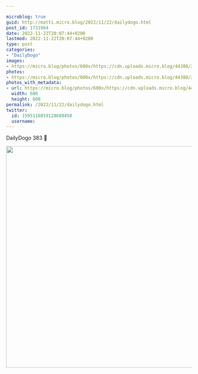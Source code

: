 ```yaml
---

microblog: true
guid: http://matti.micro.blog/2022/11/22/dailydogo.html
post_id: 1731964
date: 2022-11-22T20:07:44+0200
lastmod: 2022-11-22T20:07:44+0200
type: post
categories:
- "DailyDogo"
images:
- https://micro.blog/photos/600x/https://cdn.uploads.micro.blog/44388/2022/d14c75828e.jpg
photos:
- https://micro.blog/photos/600x/https://cdn.uploads.micro.blog/44388/2022/d14c75828e.jpg
photos_with_metadata:
- url: https://micro.blog/photos/600x/https://cdn.uploads.micro.blog/44388/2022/d14c75828e.jpg
  width: 600
  height: 600
permalink: /2022/11/22/dailydogo.html
twitter:
  id: 1595116859128680450
  username:
---
```

DailyDogo 383 🐶

<img src="https://micro.blog/photos/600x/https://blog.martin-haehnel.de/uploads/2022/d14c75828e.jpg" width="600" height="600" alt="" />
